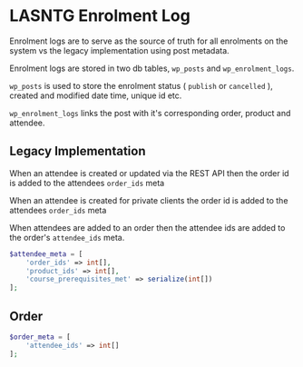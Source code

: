 # LASNTG Enrolment Log

Enrolment logs are to serve as the source of truth for all enrolments on the system vs the legacy implementation using post metadata.

Enrolment logs are stored in two db tables, `wp_posts` and `wp_enrolment_logs`.

`wp_posts` is used to store the enrolment status ( `publish` or `cancelled` ), created and modified date time, unique id etc.

`wp_enrolment_logs` links the post with it's corresponding order, product and attendee.

## Legacy Implementation

When an attendee is created or updated via the REST API then the order id is added to the attendees `order_ids` meta

When an attendee is created for private clients the order id is added to the attendees `order_ids` meta

When attendees are added to an order then the attendee ids are added to the order's `attendee_ids` meta.


```php
$attendee_meta = [
    'order_ids' => int[],
    'product_ids' => int[],
    'course_prerequisites_met' => serialize(int[])
];
```

## Order

```php
$order_meta = [
    'attendee_ids' => int[]
];


